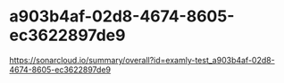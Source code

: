 # a903b4af-02d8-4674-8605-ec3622897de9
https://sonarcloud.io/summary/overall?id=examly-test_a903b4af-02d8-4674-8605-ec3622897de9
